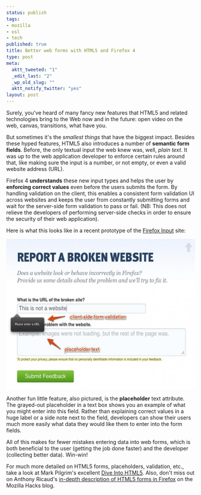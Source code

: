 ```yaml
--- 
status: publish
tags: 
- mozilla
- osl
- tech
published: true
title: Better web forms with HTML5 and Firefox 4
type: post
meta: 
  aktt_tweeted: "1"
  _edit_last: "2"
  _wp_old_slug: ""
  aktt_notify_twitter: "yes"
layout: post
---
```

Surely, you've heard of many fancy new features that HTML5 and related technologies bring to the Web now and in the future: open video on the web, canvas, transitions, what have you.

But sometimes it's the <em>smallest things</em> that have the biggest impact. Besides these hyped features, HTML5 also introduces a number of <strong>semantic form fields</strong>. Before, the only textual input the web knew was, well, <em>plain text</em>. It was up to the web application developer to enforce certain rules around that, like making sure the input is a number, or not empty, or even a valid website address (URL).

Firefox 4 <strong>understands</strong> these new input types and helps the user by <strong>enforcing correct values</strong> even before the users submits the form. By handling validation on the client, this enables a consistent form validation UI across websites and keeps the user from constantly submitting forms and wait for the server-side form validation to pass or fail. (NB: This does not relieve the developers of performing server-side checks in order to ensure the security of their web application).

Here is what this looks like in a recent prototype of the <a href="http://input.mozilla.com">Firefox Input</a> site:

<a href="/media/wp/2010/12/html5-feedback-forms-1.jpg"><img src="/media/wp/2010/12/html5-feedback-forms-1-570x400.jpg" alt="" title="HTML5 Feedback Forms" width="570" height="400" class="aligncenter size-large wp-image-3079" /></a>

Another fun little feature, also pictured, is the <strong>placeholder</strong> text attribute. The grayed-out placeholder in a text box shows you an example of what you might enter into this field. Rather than explaining correct values in a huge label or a side note next to the field, developers can show their users much more easily what data they would like them to enter into the form fields.

All of this makes for fewer mistakes entering data into web forms, which is both beneficial to the user (getting the job done faster) and the developer (collecting better data). Win-win!

For much more detailed on HTML5 forms, placeholders, validation, etc., take a look at Mark Pilgrim's excellent <a href="http://diveintohtml5.org/forms.html">Dive Into HTML5</a>. Also, don't miss out on Anthony Ricaud's <a href="http://hacks.mozilla.org/2010/11/firefox-4-html5-forms/">in-depth description of HTML5 forms in Firefox</a> on the Mozilla Hacks blog.
